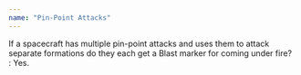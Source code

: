 ```yaml
---
name: "Pin-Point Attacks"
---
```

If a spacecraft has multiple pin-point attacks and uses them to attack separate formations do they each get a Blast marker for coming under fire?
: Yes.